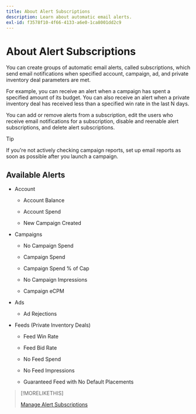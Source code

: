 ```yaml
---
title: About Alert Subscriptions
description: Learn about automatic email alerts.
exl-id: f3578f10-4f66-4133-a6e0-1ca8001dd2c9
---
```

# About Alert Subscriptions

You can create groups of automatic email alerts, called subscriptions, which send email notifications when specified account, campaign, ad, and private inventory deal parameters are met.

For example, you can receive an alert when a campaign has spent a specified amount of its budget. You can also receive an alert when a private inventory deal has received less than a specified win rate in the last N days.

You can add or remove alerts from a subscription, edit the users who receive email notifications for a subscription, disable and reenable alert subscriptions, and delete alert subscriptions.

>[!TIP]
>
> If you're not actively checking campaign reports, set up email reports as soon as possible after you launch a campaign.

## Available Alerts

* Account

    * Account Balance

    * Account Spend

    * New Campaign Created

* Campaigns

    * No Campaign Spend

    * Campaign Spend

    * Campaign Spend % of Cap

    * No Campaign Impressions

    * Campaign eCPM

* Ads

    * Ad Rejections

* Feeds (Private Inventory Deals)

    * Feed Win Rate

    * Feed Bid Rate

    * No Feed Spend

    * No Feed Impressions

    * Guaranteed Feed with No Default Placements

>[!MORELIKETHIS]
>
>[Manage Alert Subscriptions](alerts-manage.md)
